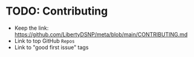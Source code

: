 # TODO: Contributing

- Keep the link: https://github.com/LibertyDSNP/meta/blob/main/CONTRIBUTING.md
- Link to top GitHub `Repos`
- Link to "good first issue" tags
